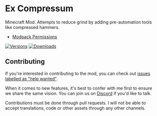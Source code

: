 # Ex Compressum

Minecraft Mod. Attempts to reduce grind by adding pre-automation tools like compressed hammers.

- [Modpack Permissions](https://mods.twelveiterations.com/permissions)

[![Versions](http://cf.way2muchnoise.eu/versions/241967_latest.svg)](https://www.curseforge.com/minecraft/mc-mods/ex-compressum)
[![Downloads](http://cf.way2muchnoise.eu/full_241967_downloads.svg)](https://www.curseforge.com/minecraft/mc-mods/ex-compressum)

## Contributing

If you're interested in contributing to the mod, you can check out [issues labelled as "help wanted"](https://github.com/TwelveIterationMods/Waystones/issues?q=is%3Aopen+is%3Aissue+label%3A%22help+wanted%22).

When it comes to new features, it's best to confer with me first to ensure we share the same vision. You can join us on [Discord](https://discord.gg/VAfZ2Nau6j) if you'd like to talk.

Contributions must be done through pull requests. I will not be able to accept translations, code or other assets through any other channels.
